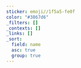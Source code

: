 ```yaml
---
sticker: emoji//1f5a5-fe0f
color: "#3867d6"
_filters: []
_contexts: []
_links: []
_sort:
  field: name
  asc: true
  group: true
---
```


